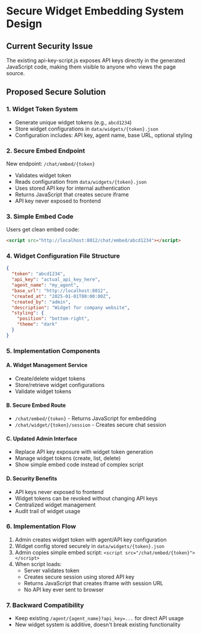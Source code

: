 # Secure Widget Embedding System Design

## Current Security Issue
The existing api-key-script.js exposes API keys directly in the generated JavaScript code, making them visible to anyone who views the page source.

## Proposed Secure Solution

### 1. Widget Token System
- Generate unique widget tokens (e.g., `abcd1234`)
- Store widget configurations in `data/widgets/{token}.json`
- Configuration includes: API key, agent name, base URL, optional styling

### 2. Secure Embed Endpoint
New endpoint: `/chat/embed/{token}`
- Validates widget token
- Reads configuration from `data/widgets/{token}.json`
- Uses stored API key for internal authentication
- Returns JavaScript that creates secure iframe
- API key never exposed to frontend

### 3. Simple Embed Code
Users get clean embed code:
```html
<script src="http://localhost:8012/chat/embed/abcd1234"></script>
```

### 4. Widget Configuration File Structure
```json
{
  "token": "abcd1234",
  "api_key": "actual_api_key_here",
  "agent_name": "my_agent",
  "base_url": "http://localhost:8012",
  "created_at": "2025-01-01T00:00:00Z",
  "created_by": "admin",
  "description": "Widget for company website",
  "styling": {
    "position": "bottom-right",
    "theme": "dark"
  }
}
```

### 5. Implementation Components

#### A. Widget Management Service
- Create/delete widget tokens
- Store/retrieve widget configurations
- Validate widget tokens

#### B. Secure Embed Route
- `/chat/embed/{token}` - Returns JavaScript for embedding
- `/chat/widget/{token}/session` - Creates secure chat session

#### C. Updated Admin Interface
- Replace API key exposure with widget token generation
- Manage widget tokens (create, list, delete)
- Show simple embed code instead of complex script

#### D. Security Benefits
- API keys never exposed to frontend
- Widget tokens can be revoked without changing API keys
- Centralized widget management
- Audit trail of widget usage

### 6. Implementation Flow
1. Admin creates widget token with agent/API key configuration
2. Widget config stored securely in `data/widgets/{token}.json`
3. Admin copies simple embed script: `<script src="/chat/embed/{token}"></script>`
4. When script loads:
   - Server validates token
   - Creates secure session using stored API key
   - Returns JavaScript that creates iframe with session URL
   - No API key ever sent to browser

### 7. Backward Compatibility
- Keep existing `/agent/{agent_name}?api_key=...` for direct API usage
- New widget system is additive, doesn't break existing functionality
